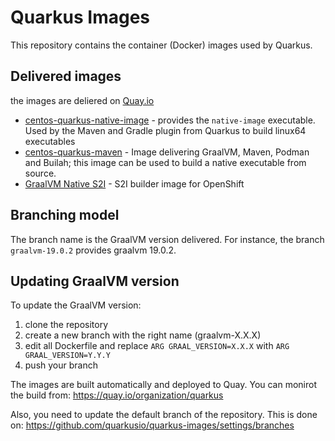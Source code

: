 # Quarkus Images

This repository contains the container (Docker) images used by Quarkus.


## Delivered images

the images are deliered on [Quay.io](https://quay.io/repository/quarkus)

* [centos-quarkus-native-image](https://github.com/quarkusio/quarkus-images/tree/graalvm-1.0.0-rc15/centos-quarkus-native-image) - provides the `native-image` executable. Used by the Maven and Gradle plugin from Quarkus to build linux64 executables
* [centos-quarkus-maven](https://github.com/quarkusio/quarkus-images/tree/graalvm-1.0.0-rc15/centos-quarkus-maven) - Image delivering GraalVM, Maven, Podman and Builah; this image can be used to build a native executable from source.
* [GraalVM Native S2I](https://github.com/quarkusio/quarkus-images/tree/graalvm-1.0.0-rc15/centos-quarkus-native-s2i) - S2I builder image for OpenShift

## Branching model

The branch name is the GraalVM version delivered. 
For instance, the branch `graalvm-19.0.2` provides graalvm 19.0.2.

## Updating GraalVM version

To update the GraalVM version:

1. clone the repository
2. create a new branch with the right name (graalvm-X.X.X)
2. edit all Dockerfile and replace `ARG GRAAL_VERSION=X.X.X` with `ARG GRAAL_VERSION=Y.Y.Y`
3. push your branch

The images are built automatically and deployed to Quay. You can monirot the build from:
https://quay.io/organization/quarkus

Also, you need to update the default branch of the repository. This is done on:
https://github.com/quarkusio/quarkus-images/settings/branches
